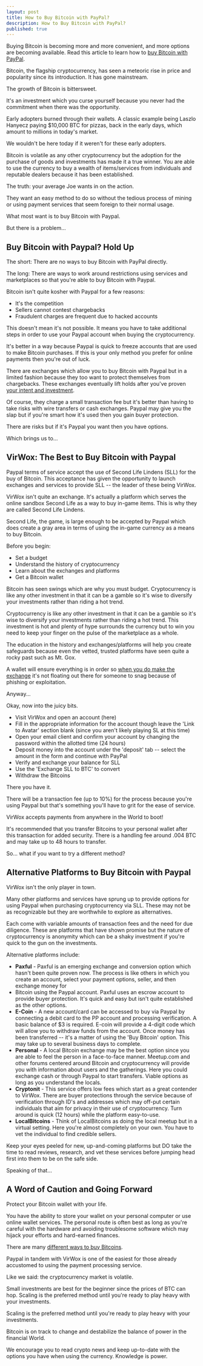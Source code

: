 ```yaml
---
layout: post
title: How to Buy Bitcoin with PayPal?
description: How to Buy Bitcoin with PayPal?
published: true
---
```


Buying Bitcoin is becoming more and more convenient, and more options are becoming available. Read this article to learn how to <a href="/what-is-an-application-coin/">buy Bitcoin with PayPal</a>.

Bitcoin, the flagship cryptocurrency, has seen a meteoric rise in price and popularity since its introduction. It has gone mainstream.

The growth of Bitcoin is bittersweet.

It's an investment which you curse yourself because you never had the commitment when there was the opportunity.

Early adopters burned through their wallets. A classic example being Laszlo Hanyecz paying $10,000 BTC for pizzas, back in the early days, which amount to millions in today's market.

We wouldn't be here today if it weren't for these early adopters.

Bitcoin is volatile as any other cryptocurrency but the adoption for the purchase of goods and investments has made it a true winner. You are able to use the currency to buy a wealth of items/services from individuals and reputable dealers because it has been established.

The truth: your average Joe wants in on the action.

They want an easy method to do so without the tedious process of mining or using payment services that seem foreign to their normal usage.

What most want is to buy Bitcoin with Paypal.

But there is a problem...

<h2>Buy Bitcoin with Paypal? Hold Up</h2>

The short: There are no ways to buy Bitcoin with PayPal directly.

The long: There are ways to work around restrictions using services and marketplaces so that you're able to buy Bitcoin with Paypal.

Bitcoin isn't quite kosher with Paypal for a few reasons:
<ul>
<li>It's the competition</li>
<li>Sellers cannot contest chargebacks</li>
<li>Fraudulent charges are frequent due to hacked accounts</li>
</ul>

This doesn't mean it's not possible. It means you have to take additional steps in order to use your Paypal account when buying the cryptocurrency. 

It's better in a way because Paypal is quick to freeze accounts that are used to make Bitcoin purchases. If this is your only method you prefer for online payments then you're out of luck.

There are exchanges which allow you to buy Bitcoin with Paypal but in a limited fashion because they too want to protect themselves from chargebacks. These exchanges eventually lift holds after you've proven <a href="/popular-cryptocurrency-videos/">your intent and investment</a>.

Of course, they charge a small transaction fee but it's better than having to take risks with wire transfers or cash exchanges. Paypal may give you the slap but if you're smart how it's used then you gain buyer protection.

There are risks but if it's Paypal you want then you have options.

Which brings us to...

<h2>VirWox: The Best to Buy Bitcoin with Paypal</h2>

Paypal terms of service accept the use of Second Life Lindens (SLL) for the buy of Bitcoin. This acceptance has given the opportunity to launch exchanges and services to provide SLL -- the leader of these being VirWox.

VirWox isn't quite an exchange. It's actually a platform which serves the online sandbox Second Life as a way to buy in-game items. This is why they are called Second Life Lindens.

Second Life, the game, is large enough to be accepted by Paypal which does create a gray area in terms of using the in-game currency as a means to buy Bitcoin.

Before you begin:
<ul>
<li>Set a budget</li>
<li>Understand the history of cryptocurrency</li>
<li>Learn about the exchanges and platforms</li>
<li>Get a Bitcoin wallet</li>
</ul>

Bitcoin has seen swings which are why you must budget. Cryptocurrency is like any other investment in that it can be a gamble so it's wise to diversify your investments rather than riding a hot trend.

Cryptocurrency is like any other investment in that it can be a gamble so it's wise to diversify your investments rather than riding a hot trend. This investment is hot and plenty of hype surrounds the currency but to win you need to keep your finger on the pulse of the marketplace as a whole.

The education in the history and exchanges/platforms will help you create safeguards because even the vetted, trusted platforms have seen quite a rocky past such as Mt. Gox. 

A wallet will ensure everything is in order so <a href="/ultimate-guide-to-pivx/">when you do make the exchange</a> it's not floating out there for someone to snag because of phishing or exploitation.

Anyway...

Okay, now into the juicy bits.

<ul>
<li>Visit VirWox and open an account (here)</li>
<li>Fill in the appropriate information for the account though leave the 'Link to Avatar' section blank (since you aren't likely playing SL at this time)</li>
<li>Open your email client and confirm your account by changing the password within the allotted time (24 hours)</li>
<li>Deposit money into the account under the 'deposit' tab -- select the amount in the form and continue with PayPal</li>
<li>Verify and exchange your balance for SLL</li>
<li>Use the 'Exchange SLL to BTC' to convert</li>
<li>Withdraw the Bitcoins</li>
</ul>

There you have it.

There will be a transaction fee (up to 10%) for the process because you're using Paypal but that's something you'll have to grit for the ease of service.

VirWox accepts payments from anywhere in the World to boot! 

It's recommended that you transfer Bitcoins to your personal wallet after this transaction for added security. There is a handling fee around .004 BTC and may take up to 48 hours to transfer.

So... what if you want to try a different method?

<h2>Alternative Platforms to Buy Bitcoin with Paypal</h2>

VirWox isn't the only player in town.

Many other platforms and services have sprung up to provide options for using Paypal when purchasing cryptocurrency via SLL. These may not be as recognizable but they are worthwhile to explore as alternatives.

Each come with variable amounts of transaction fees and the need for due diligence. These are platforms that have shown promise but the nature of cryptocurrency is anonymity which can be a shaky investment if you're quick to the gun on the investments.

Alternative platforms include:

<ul>
<li><strong>Paxful</strong> - Paxful is an emerging exchange and conversion option which hasn't been quite proven now. The process is like others in which you create an account, select your payment options, seller, and then exchange money for <li>Bitcoin using the Paypal account. Paxful uses an escrow account to provide buyer protection. It's quick and easy but isn't quite established as the other options.</li>
<li><strong>E-Coin</strong> - A new account/card can be accessed to buy via Paypal by connecting a debit card to the PP account and processing verification. A basic balance of $3 is required. E-coin will provide a 4-digit code which will allow you to withdraw funds from the account. Once money has been transferred -- it's a matter of using the 'Buy Bitcoin' option. This may take up to several business days to complete.</li>
<li><strong>Personal</strong> - A local Bitcoin exchange may be the best option since you are able to feel the person in a face-to-face manner. Meetup.com and other forums centered around Bitcoin and cryptocurrency will provide you with information about users and the gatherings. Here you could exchange cash or through Paypal to start transfers. Viable options as long as you understand the locals.</li>
<li><strong>Cryptonit</strong> - This service offers low fees which start as a great contender to VirWox. There are buyer protections through the service because of verification through ID's and addresses which may off-put certain individuals that aim for privacy in their use of cryptocurrency. Turn around is quick (12 hours) while the platform easy-to-use.</li>
<li><strong>LocalBitcoins</strong> - Think of LocalBitcoins as doing the local meetup but in a virtual setting. Here you're almost completely on your own. You have to vet the individual to find credible sellers. </li>
</ul>
</ul>

<p>Keep your eyes peeled for new, up-and-coming platforms but DO take the time to read reviews, research, and vet these services before jumping head first into them to be on the safe side.

Speaking of that...

<h2>A Word of Caution and Going Forward</h2>

Protect your Bitcoin wallet with your life.

You have the ability to store your wallet on your personal computer or use online wallet services. The personal route is often best as long as you're careful with the hardware and avoiding troublesome software which may hijack your efforts and hard-earned finances.

<p>There are many <a href="/where-and-how-to-purchase-sell-btc-instantly-with-cash/">different ways to buy Bitcoins</a>.

Paypal in tandem with VirWox is one of the easiest for those already accustomed to using the payment processing service.

Like we said: the cryptocurrency market is volatile.

Small investments are best for the beginner since the prices of BTC can hop. Scaling is the preferred method until you're ready to play heavy with your investments.

Scaling is the preferred method until you're ready to play heavy with your investments.

Bitcoin is on track to change and destabilize the balance of power in the financial World. 

We encourage you to read crypto news and keep up-to-date with the options you have when using the currency. Knowledge is power.

